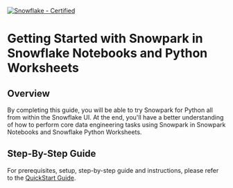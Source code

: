 [![Snowflake - Certified](https://img.shields.io/badge/Snowflake-Certified-2ea44f?style=for-the-badge&logo=snowflake)](https://developers.snowflake.com/solutions/)

# Getting Started with Snowpark in Snowflake Notebooks and Python Worksheets

## Overview
By completing this guide, you will be able to try Snowpark for Python all from within the Snowflake UI. At the end, you'll have a better understanding of how to perform core data engineering tasks using Snowpark in Snowpark Notebooks and Snowflake Python Worksheets.

## Step-By-Step Guide
For prerequisites, setup, step-by-step guide and instructions, please refer to the [QuickStart Guide](https://quickstarts.snowflake.com/guide/getting_started_with_snowpark_in_snowflake_python_worksheets/#0).